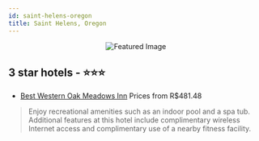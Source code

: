 ```yaml
---
id: saint-helens-oregon
title: Saint Helens, Oregon
---
```


<center><img src="https://i.travelapi.com/hotels/1000000/10000/9300/9261/5a48d9b0_z.jpg" alt="Featured Image" /></center>


##  3 star hotels - ⭐️⭐️⭐️

-    [Best Western Oak Meadows Inn](https://us.hurb.com/hotels/saint-helens/best-western-oak-meadows-inn-JNP-JP187142?cmp=18055) Prices from R$481.48
   > Enjoy recreational amenities such as an indoor pool and a spa tub. Additional features at this hotel include complimentary wireless Internet access and complimentary use of a nearby fitness facility.
